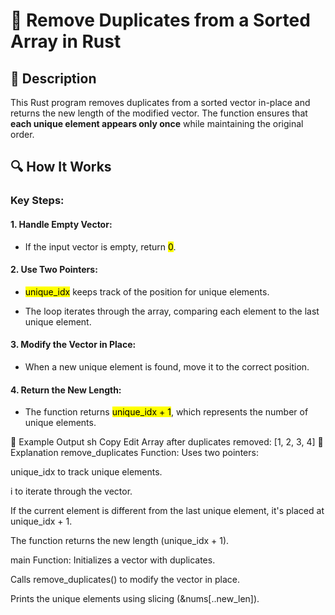 # 📌 Remove Duplicates from a Sorted Array in Rust
## 🚀 Description
This Rust program removes duplicates from a sorted vector in-place and returns the new length of the modified vector. 
The function ensures that **each unique element appears only once** while maintaining the original order.

## 🔍 How It Works
### Key Steps:
#### 1. Handle Empty Vector:

   - If the input vector is empty, return <mark>0</mark>.

#### 2. Use Two Pointers:

   - <mark>unique_idx</mark> keeps track of the position for unique elements.

   - The loop iterates through the array, comparing each element to the last unique element.

#### 3. Modify the Vector in Place:

   - When a new unique element is found, move it to the correct position.

#### 4. Return the New Length:

   - The function returns <mark>unique_idx + 1</mark>, which represents the number of unique elements.

🎯 Example Output
sh
Copy
Edit
Array after duplicates removed: [1, 2, 3, 4]
📂 Explanation
remove_duplicates Function:
Uses two pointers:

unique_idx to track unique elements.

i to iterate through the vector.

If the current element is different from the last unique element, it's placed at unique_idx + 1.

The function returns the new length (unique_idx + 1).

main Function:
Initializes a vector with duplicates.

Calls remove_duplicates() to modify the vector in place.

Prints the unique elements using slicing (&nums[..new_len]).
